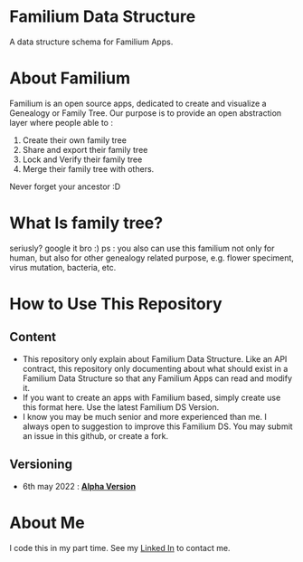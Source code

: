 # Familium Data Structure
A data structure schema for Familium Apps.

# About Familium
Familium is an open source apps, dedicated to create and visualize a Genealogy or Family Tree. 
Our purpose is to provide an open abstraction layer where people able to : 
1. Create their own family tree
2. Share and export their family tree
3. Lock and Verify their family tree
4. Merge their family tree with others.

Never forget your ancestor :D

# What Is family tree?
seriusly? google it bro :) 
ps :  you also can use this familium not only for human, but also for other genealogy related purpose, e.g. flower speciment, virus mutation, bacteria, etc. 

# How to Use This Repository
## Content
* This repository only explain about Familium Data Structure. Like an API contract, this repository only documenting about what should exist in a Familium Data Structure so that any Familium Apps can read and modify it. 
* If you want to create an apps with Familium based, simply create use this format here. Use the latest Familium DS Version. 
* I know you may be much senior and more experienced than me. I always open to suggestion to improve this Familium DS. You may submit an issue in this github, or create a fork. 

## Versioning
* 6th may 2022 : [**Alpha Version**](/alpha/README.md) 



# About Me 
I code this in my part time. See my [Linked In](https://www.linkedin.com/in/toni-tegar-sahidi-60546858/) to contact me. 
